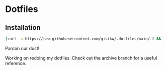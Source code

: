 # Dotfiles

## Installation

```bash
(curl -s https://raw.githubusercontent.com/gisikw/.dotfiles/main/.f && echo ".f install") | bash
```

Pardon our dust!

Working on redoing my dotfiles. Check out the archive branch for a useful reference.

